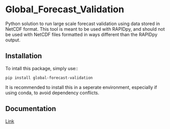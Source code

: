 # Global_Forecast_Validation

Python solution to run large scale forecast validation using data stored in NetCDF format. This tool is meant to be 
used with RAPIDpy, and should not be used with NetCDF files formatted in ways different than the RAPIDpy output.

## Installation 
To intall this package, simply use::

    pip install global-forecast-validation

It is recommended to install this in a seperate environment, especially if using conda, to avoid dependency conflicts.

## Documentation
[Link](https://global-forecast-validation.readthedocs.io/en/stable/)
